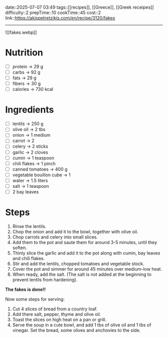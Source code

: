 date::2025-07-07 03:49
tags::[[recipes]], [[Greece]], [[Greek receipes]]
difficulty::2
prepTime::10
cookTime::45
cost::2
link::https://akispetretzikis.com/en/recipe/3120/fakes

---
![[fakes.webp]]
# Nutrition
- [ ] protein -> 29 g
- [ ] carbs -> 92 g
- [ ] fats -> 29 g
- [ ] fibers -> 30 g
- [ ] calories -> 730 kcal
# Ingredients
- [ ] lentils -> 250 g
- [ ] olive oil -> 2 tbs
- [ ] onion -> 1 medium
- [ ] carrot -> 2
- [ ] celery -> 2 sticks
- [ ] garlic -> 2 cloves
- [ ] cumin -> 1 teaspoon
- [ ] chili flakes -> 1 pinch
- [ ] canned tomatoes -> 400 g
- [ ] vegetable bouillon cube -> 1
- [ ] water -> 1.5 liters
- [ ] salt -> 1 teaspoon
- [ ] 2 bay leaves
# Steps
1. Rinse the lentils.
2. Chop the onion and add it to the bowl, together with olive oil.
3. Chop carrots and celery into small slices.
4. Add them to the pot and saute them for around 3-5 minutes, until they soften.
5. Thinly slice the garlic and add it to the pot along with cumin, bay leaves and chili flakes.
6. Stir and add the lentils, chopped tomatoes and vegetable stock.
7. Cover the pot and simmer for around 45 minutes over medium-low heat.
8. When ready, add the salt. (The salt is not added at the beginning to prevent lentils from hardening).

**The fakes is done!!**

Now some steps for serving:
1. Cut 4 slices of bread from a country loaf.
2. Add there salt, pepper, thyme and olive oil.
3. Toast the slices on high heat on a pan or grill.
4. Serve the soup in a cute bowl, and add 1 tbs of olive oil and 1 tbs of vinegar. Set the bread, some olives and anchovies to the side.